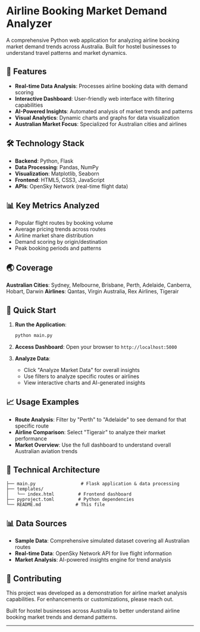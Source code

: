 # Airline Booking Market Demand Analyzer

A comprehensive Python web application for analyzing airline booking market demand trends across Australia. Built for hostel businesses to understand travel patterns and market dynamics.

## 🚀 Features

- **Real-time Data Analysis**: Processes airline booking data with demand scoring
- **Interactive Dashboard**: User-friendly web interface with filtering capabilities
- **AI-Powered Insights**: Automated analysis of market trends and patterns
- **Visual Analytics**: Dynamic charts and graphs for data visualization
- **Australian Market Focus**: Specialized for Australian cities and airlines

## 🛠️ Technology Stack

- **Backend**: Python, Flask
- **Data Processing**: Pandas, NumPy
- **Visualization**: Matplotlib, Seaborn
- **Frontend**: HTML5, CSS3, JavaScript
- **APIs**: OpenSky Network (real-time flight data)

## 📊 Key Metrics Analyzed

- Popular flight routes by booking volume
- Average pricing trends across routes
- Airline market share distribution
- Demand scoring by origin/destination
- Peak booking periods and patterns

## 🌏 Coverage

**Australian Cities**: Sydney, Melbourne, Brisbane, Perth, Adelaide, Canberra, Hobart, Darwin
**Airlines**: Qantas, Virgin Australia, Rex Airlines, Tigerair

## 🚀 Quick Start

1. **Run the Application**:
   ```bash
   python main.py
   ```

2. **Access Dashboard**: Open your browser to `http://localhost:5000`

3. **Analyze Data**: 
   - Click "Analyze Market Data" for overall insights
   - Use filters to analyze specific routes or airlines
   - View interactive charts and AI-generated insights

## 📈 Usage Examples

- **Route Analysis**: Filter by "Perth" to "Adelaide" to see demand for that specific route
- **Airline Comparison**: Select "Tigerair" to analyze their market performance
- **Market Overview**: Use the full dashboard to understand overall Australian aviation trends

## 🔧 Technical Architecture

```
├── main.py                 # Flask application & data processing
├── templates/
│   └── index.html         # Frontend dashboard
├── pyproject.toml         # Python dependencies
└── README.md             # This file
```

## 📊 Data Sources

- **Sample Data**: Comprehensive simulated dataset covering all Australian routes
- **Real-time Data**: OpenSky Network API for live flight information
- **Market Analysis**: AI-powered insights engine for trend analysis

## 🤝 Contributing

This project was developed as a demonstration for airline market analysis capabilities. For enhancements or customizations, please reach out.


Built for hostel businesses across Australia to better understand airline booking market trends and demand patterns.

---


